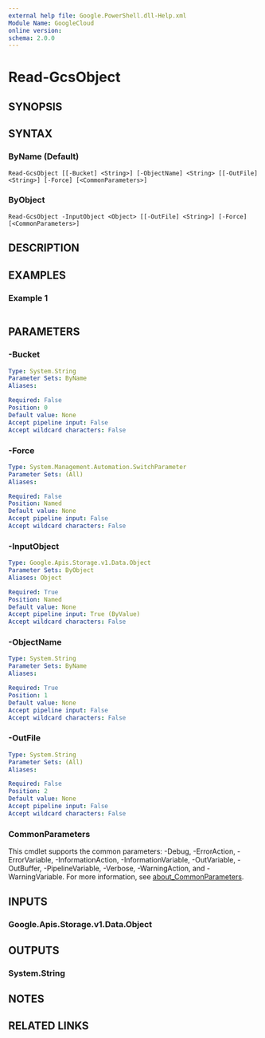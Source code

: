 ```yaml
---
external help file: Google.PowerShell.dll-Help.xml
Module Name: GoogleCloud
online version:
schema: 2.0.0
---
```


# Read-GcsObject

## SYNOPSIS


## SYNTAX

### ByName (Default)
```
Read-GcsObject [[-Bucket] <String>] [-ObjectName] <String> [[-OutFile] <String>] [-Force] [<CommonParameters>]
```

### ByObject
```
Read-GcsObject -InputObject <Object> [[-OutFile] <String>] [-Force] [<CommonParameters>]
```

## DESCRIPTION


## EXAMPLES

### Example 1
```powershell

```



## PARAMETERS

### -Bucket


```yaml
Type: System.String
Parameter Sets: ByName
Aliases:

Required: False
Position: 0
Default value: None
Accept pipeline input: False
Accept wildcard characters: False
```

### -Force


```yaml
Type: System.Management.Automation.SwitchParameter
Parameter Sets: (All)
Aliases:

Required: False
Position: Named
Default value: None
Accept pipeline input: False
Accept wildcard characters: False
```

### -InputObject


```yaml
Type: Google.Apis.Storage.v1.Data.Object
Parameter Sets: ByObject
Aliases: Object

Required: True
Position: Named
Default value: None
Accept pipeline input: True (ByValue)
Accept wildcard characters: False
```

### -ObjectName


```yaml
Type: System.String
Parameter Sets: ByName
Aliases:

Required: True
Position: 1
Default value: None
Accept pipeline input: False
Accept wildcard characters: False
```

### -OutFile


```yaml
Type: System.String
Parameter Sets: (All)
Aliases:

Required: False
Position: 2
Default value: None
Accept pipeline input: False
Accept wildcard characters: False
```

### CommonParameters
This cmdlet supports the common parameters: -Debug, -ErrorAction, -ErrorVariable, -InformationAction, -InformationVariable, -OutVariable, -OutBuffer, -PipelineVariable, -Verbose, -WarningAction, and -WarningVariable. For more information, see [about_CommonParameters](http://go.microsoft.com/fwlink/?LinkID=113216).

## INPUTS

### Google.Apis.Storage.v1.Data.Object

## OUTPUTS

### System.String

## NOTES

## RELATED LINKS
